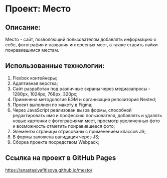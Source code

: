 # Проект: Место

## Описание: 
Место - сайт, позволяющий пользователям добавлять информацию о себе, фотографии и названия интересных мест, а также ставить лайки понравившимся местам.

## Использованные технологии:
1. Flexbox контейнеры;
2. Адаптивная верстка;
3. Сайт разработан под различные экраны через медиазапросы - 1280px, 1024px, 768px, 320px;
4. Применена методология БЭМ и организация репозитория Nested;
5. Проект выполнен по макету в Figma;
6. Через JavaScript реализован вызов формы, способной редактировать имя и профессию пользователя, добавлять и удалять новые карточки с фотографиями мест,  просмотр увеличенных фото и возможность отметить понравившееся фото;
7. Элементы страницы отрисованы с применением классов JS;
8. В формы заложена валидация через JS;
9. Сборка проекта посредством Webpack;

## Ссылка на проект в GitHub Pages
https://anastasiyafitisova.github.io/mesto/
